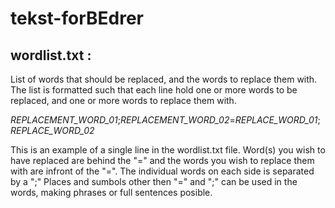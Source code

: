 # tekst-forBEdrer

## **wordlist.txt** :

  List of words that should be replaced, and the words to replace them with.
  The list is formatted such that each line hold one or more words to be replaced, and one or more words to replace them with.
  
  _REPLACEMENT_WORD_01_;_REPLACEMENT_WORD_02_=_REPLACE_WORD_01_;_REPLACE_WORD_02_
  
  This is an example of a single line in the wordlist.txt file. Word(s) you wish to have replaced are behind the "=" 
  and the words you wish to replace them with are infront of the "=". The individual words on each side is separated by a ";"
  Places and sumbols other then "=" and ";" can be used in the words, making phrases or full sentences posible.

